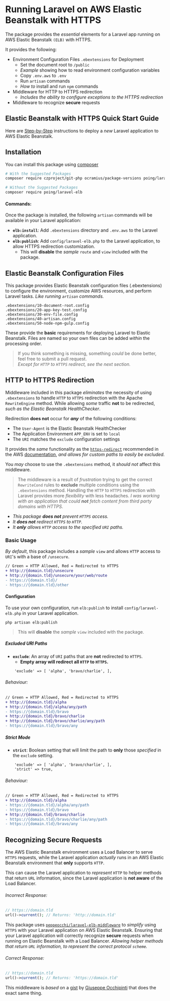 # Running Laravel on AWS Elastic Beanstalk with HTTPS

The package provides the *essential* elements for a Laravel app running on AWS Elastic Beanstalk `(ELB)` with HTTPS.

It provides the following:

* Environment Configuration Files `.ebextensions` for Deployment 
  * Set the document root to `/public`
  * *Example* showing how to read environment configuration variables
  * Copy `.env.aws` to `.env`
  * Run `artisan` commands
  * *How to* install and run `npm` commands
* Middleware for HTTP to HTTPS redirection
  * *Includes the ability to configure exceptions to the HTTPS redirection*
* Middleware to recognize **secure** requests

## Elastic Beanstalk with HTTPS Quick Start Guide

Here are [Step-by-Step](GUIDE.md) instructions to deploy a *new* Laravel application to AWS Elastic Beanstalk.

## Installation

You can install this package using [composer](https://getcomposer.org/)
```sh
# With the Suggested Packages
composer require czproject/git-php ocramius/package-versions poing/laravel-elb

# Without the Suggested Packages
composer require poing/laravel-elb
```

#### Commands:
Once the package is installed, the following `artisan` commands will be available in your Laravel application:

* **`elb:install`**: Add `.ebextensions` directory and `.env.aws` to the Laravel application.
* **`elb:publish`**: Add `config/laravel-elb.php` to the Laravel application, to allow HTTPS redirection customization.
  * This will **disable** the *sample* `route` and `view` included with the package.
  
## Elastic Beanstalk Configuration Files

This package provides Elastic Beanstalk configuration files (.ebextensions) to configure the environment, customize AWS resources, and perform Laravel tasks.  *Like running `artisan` commands.*

```
.ebextensions/10-document-root.config
.ebextensions/20-app-key-test.config
.ebextensions/30-env-file.config
.ebextensions/40-artisan.config
.ebextensions/50-node-npm-gulp.config
```

These provide the **basic** requirements for deploying Laravel to Elastic Beanstalk.  Files are named so your own files can be added *within* the processing order.

> If you think something is missing, something *could* be done better, feel free to submit a pull request.  
>*Except for `HTTP` to `HTTPS` redirect, see the next section.*

## HTTP to HTTPS Redirection

Middleware included in this package *eliminates* the necessity of using `.ebextensions` to handle `HTTP` to `HTTPS` redirection with the Apache `RewriteEngine` method.  While allowing *some* traffic **not** to be redirected, *such as the Elastic Beanstalk HealthChecker*.

Redirection **does not** occur for ***any*** of the following conditions:

* The `User-Agent` is the Elastic Beanstalk HealthChecker
* The Application Environment `APP_ENV` is set to `local`
* The `URI` matches the `exclude` configuration settings

It provides the *same* functionality as the [`https-redirect`](https://github.com/awsdocs/elastic-beanstalk-samples/blob/master/configuration-files/aws-provided/security-configuration/https-redirect/php/https-redirect-php.config) recommended in the AWS [documentation](https://docs.aws.amazon.com/elasticbeanstalk/latest/dg/configuring-https-httpredirect.html), *and allows for custom paths to easily be excluded.*  

You *may* choose to use the `.ebextensions` method, it *should not* affect this middleware.

> The middleware is a result of *frustration* trying to get the correct `RewriteCond` rules to **exclude** multiple conditions using the `.ebextensions` method.  Handling the `HTTP` to `HTTPS` redirection with Laravel provides more *flexibility* with less headaches.  *I was working with an application that could **not** fetch content from third party domains with HTTPS.*

* *This package **does not** prevent `HTTPS` access.*
* *It **does not** redirect `HTTPS` to `HTTP`.*
* *It **only** allows `HTTP` access to the specified `URI` paths.*

### Basic Usage

*By default*, this package includes a *sample* `view` and allows `HTTP` access to `URI`'s with a base of `/unsecure`.

```diff
// Green = HTTP Allowed, Red = Redirected to HTTPS
+ http://{domain.tld}/unsecure
+ http://{domain.tld}/unsecure/your/web/route
- https://{domain.tld}/
- https://{domain.tld}/other
```

#### Configuration

To use your own configuration, run `elb:publish` to install `config/laravel-elb.php` in your Laravel application.  

```
php artisan elb:publish
```

> This will **disable** the *sample* `view` included with the package.

##### Excluded URI Paths

* **`exclude`**: An array of `URI` paths that are **not** redirected to `HTTPS`.
  * **Empty array will redirect all `HTTP` to `HTTPS`.**

```
    'exclude' => [ 'alpha', 'bravo/charlie', ],
```
###### Behaviour:
```diff
// Green = HTTP Allowed, Red = Redirected to HTTPS
+ http://{domain.tld}/alpha
+ http://{domain.tld}/alpha/any/path
- https://{domain.tld}/bravo
+ http://{domain.tld}/bravo/charlie
+ http://{domain.tld}/bravo/charlie/any/path
- https://{domain.tld}/bravo/any
```

##### Strict Mode

* **`strict`**: Boolean setting that will limit the path to **only** those *specified* in the `exclude` setting.

```
    'exclude' => [ 'alpha', 'bravo/charlie', ],
    'strict' => true,
```
###### Behaviour:
```diff
// Green = HTTP Allowed, Red = Redirected to HTTPS
+ http://{domain.tld}/alpha
- https://{domain.tld}/alpha/any/path
- https://{domain.tld}/bravo
+ http://{domain.tld}/bravo/charlie
- https://{domain.tld}/bravo/charlie/any/path
- https://{domain.tld}/bravo/any
```

## Recognizing Secure Requests

The AWS Elastic Beanstalk environment uses a Load Balancer to serve `HTTPS` requests, while the Laravel application *actually* runs in an AWS Elastic Beanstalk environment that **only** supports `HTTP`.

This can cause the Laravel application to *represent* `HTTP` to helper methods that return `URL` information, since the Laravel application is **not aware** of the Load Balancer.

###### Incorrect Response:
```php
// https://domain.tld
url()->current(); // Returns: 'http://domain.tld'
```

This package uses [`peppeocchi/laravel-elb-middleware`](https://github.com/peppeocchi/laravel-elb-middleware) to *simplify* using `HTTPS` with your Laravel application on AWS Elastic Beanstalk.  Ensuring that your Laravel application will correctly recognize **secure** requests when running on Elastic Beanstalk with a Load Balancer.  *Allowing helper methods that return `URL` information, to represent the correct protocol `scheme`.*

###### Correct Response:
```php
// https://domain.tld
url()->current(); // Returns: 'https://domain.tld'
```

This middleware is *based* on a [gist](https://gist.github.com/peppeocchi/4f522663d7e88029daeba833c835df3d) by [Giuseppe Occhipinti](https://github.com/peppeocchi) that does the exact same thing.



